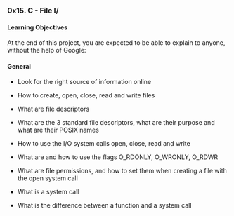 ### 0x15. C - File I/
#### Learning Objectives

At the end of this project, you are expected to be able to explain to anyone, without the help of Google:

#### General

- Look for the right source of information online

- How to create, open, close, read and write files

- What are file descriptors

- What are the 3 standard file descriptors, what are their purpose and what are their POSIX names

- How to use the I/O system calls open, close, read and write

- What are and how to use the flags O_RDONLY, O_WRONLY, O_RDWR

- What are file permissions, and how to set them when creating a file with the open system call

- What is a system call

- What is the difference between a function and a system call

